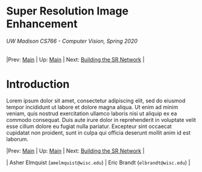 # Super Resolution Image Enhancement
###### UW Madison CS766 - Computer Vision, Spring 2020

|Prev: [Main](SR_Main.md) | Up: [Main](SR_Main.md) | Next: [Building the SR Network](SR_Building.md) |

# Introduction
Lorem ipsum dolor sit amet, consectetur adipiscing elit, sed do eiusmod tempor incididunt ut labore et dolore magna aliqua. Ut enim ad minim veniam, quis nostrud exercitation ullamco laboris nisi ut aliquip ex ea commodo consequat. Duis aute irure dolor in reprehenderit in voluptate velit esse cillum dolore eu fugiat nulla pariatur. Excepteur sint occaecat cupidatat non proident, sunt in culpa qui officia deserunt mollit anim id est laborum.

|Prev: [Main](SR_Main.md) | Up: [Main](SR_Main.md) | Next: [Building the SR Network](SR_Building.md) |

| Asher Elmquist (```amelmquist@wisc.edu```) | Eric Brandt (```elbrandt@wisc.edu```) |
